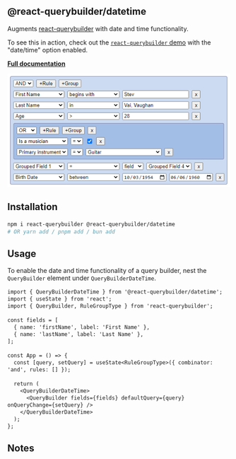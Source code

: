 ## @react-querybuilder/datetime

Augments [react-querybuilder](https://npmjs.com/package/react-querybuilder) with date and time functionality.

To see this in action, check out the [`react-querybuilder` demo](https://react-querybuilder.js.org/demo#datetime=true) with the "date/time" option enabled.

**[Full documentation](https://react-querybuilder.js.org/)**

![Screenshot](../../_assets/screenshot.png)

## Installation

```bash
npm i react-querybuilder @react-querybuilder/datetime
# OR yarn add / pnpm add / bun add
```

## Usage

To enable the date and time functionality of a query builder, nest the `QueryBuilder` element under `QueryBuilderDateTime`.

```tsx
import { QueryBuilderDateTime } from '@react-querybuilder/datetime';
import { useState } from 'react';
import { QueryBuilder, RuleGroupType } from 'react-querybuilder';

const fields = [
  { name: 'firstName', label: 'First Name' },
  { name: 'lastName', label: 'Last Name' },
];

const App = () => {
  const [query, setQuery] = useState<RuleGroupType>({ combinator: 'and', rules: [] });

  return (
    <QueryBuilderDateTime>
      <QueryBuilder fields={fields} defaultQuery={query} onQueryChange={setQuery} />
    </QueryBuilderDateTime>
  );
};
```

## Notes
